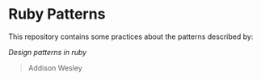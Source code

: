 # Ruby Patterns

This repository contains some practices about the patterns described by:

*Design patterns in ruby*
> Addison Wesley

